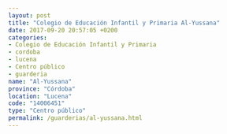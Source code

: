 ```yaml
---
layout: post
title: "Colegio de Educación Infantil y Primaria Al-Yussana"
date: 2017-09-20 20:57:05 +0200
categories:
- Colegio de Educación Infantil y Primaria
- cordoba
- lucena
- Centro público
- guarderia
name: "Al-Yussana"
province: "Córdoba"
location: "Lucena"
code: "14006451"
type: "Centro público"
permalink: /guarderias/al-yussana.html
---
```

